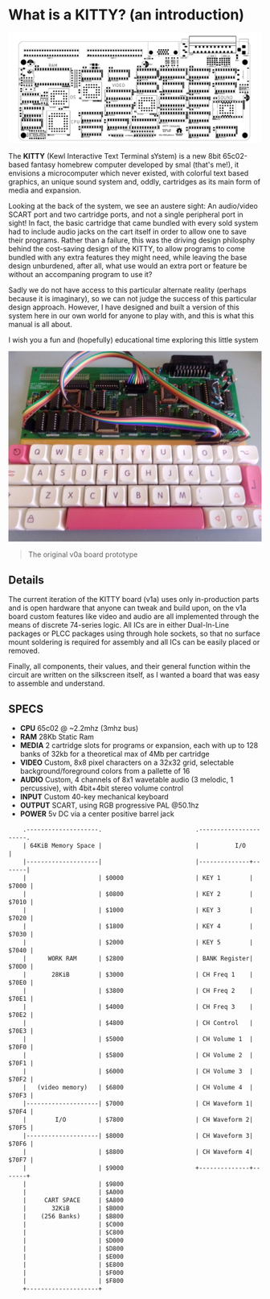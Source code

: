 # What is a KITTY? (an introduction)

![](board.png)

The **KITTY** (Kewl Interactive Text Terminal sYstem) is a new 8bit 65c02-based fantasy homebrew computer developed by smal (that's me!), it envisions a microcomputer which never existed, with colorful text based graphics, an unique sound system and, oddly, cartridges as its main form of media and expansion.

Looking at the back of the system, we see an austere sight: An audio/video SCART port and two cartridge ports, and not a single peripheral port in sight! In fact, the basic cartridge that came bundled with every sold system had to include audio jacks on the cart itself in order to allow one to save their programs. Rather than a failure, this was the driving design philosphy behind the cost-saving design of the KITTY, to allow programs to come bundled with any extra features they might need, while leaving the base design unburdened, after all, what use would an extra port or feature be without an accompaning program to use it?

Sadly we do not have access to this particular alternate reality (perhaps because it is imaginary), so we can not judge the success of this particular design approach. However, I have designed and built a version of this system here in our own world for anyone to play with, and this is what this manual is all about.

I wish you a fun and (hopefully) educational time exploring this little system

![](photo.jpg)

> The original v0a board prototype

## Details

The current iteration of the KITTY board (v1a) uses only in-production parts and is open hardware that anyone can tweak and build upon, on the v1a board custom features like video and audio are all implemented through the means of discrete 74-series logic. All ICs are in either Dual-In-Line packages or PLCC packages using through hole sockets, so that no surface mount soldering is required for assembly and all ICs can be easily placed or removed.

Finally, all components, their values, and their general function within the circuit are written on the silkscreen itself, as I wanted a board that was easy to assemble and understand.

## SPECS

* **CPU** 65c02 @ ~2.2mhz (3mhz bus)
* **RAM** 28Kb Static Ram
* **MEDIA** 2 cartridge slots for programs or expansion, each with up to 128 banks of 32kb for a theoretical max of 4Mb per cartridge
* **VIDEO** Custom, 8x8 pixel characters on a 32x32 grid, selectable background/foreground colors from a pallette of 16 
* **AUDIO** Custom, 4 channels of 8x1 wavetable audio (3 melodic, 1 percussive), with 4bit+4bit stereo volume control
* **INPUT** Custom 40-key mechanical keyboard 
* **OUTPUT** SCART, using RGB progressive PAL @50.1hz
* **POWER** 5v DC via a center positive barrel jack

```
    .--------------------.                          .----------------------.
    | 64KiB Memory Space |                          |          I/O         |
    |--------------------|                          |--------------+-------|
    |                    | $0000                    | KEY 1        | $7000 |
    |                    | $0800                    | KEY 2        | $7010 |
    |                    | $1000                    | KEY 3        | $7020 |
    |                    | $1800                    | KEY 4        | $7030 |
    |                    | $2000                    | KEY 5        | $7040 |
    |      WORK RAM      | $2800                    | BANK Register| $70D0 |
    |       28KiB        | $3000                    | CH Freq 1    | $70E0 |
    |                    | $3800                    | CH Freq 2    | $70E1 |
    |                    | $4000                    | CH Freq 3    | $70E2 |
    |                    | $4800                    | CH Control   | $70E3 |
    |                    | $5000                    | CH Volume 1  | $70F0 |
    |                    | $5800                    | CH Volume 2  | $70F1 |
    |                    | $6000                    | CH Volume 3  | $70F2 |
    |   (video memory)   | $6800                    | CH Volume 4  | $70F3 |
    |--------------------| $7000                    | CH Waveform 1| $70F4 |
    |        I/O         | $7800                    | CH Waveform 2| $70F5 |
    |--------------------| $8000                    | CH Waveform 3| $70F6 |
    |                    | $8800                    | CH Waveform 4| $70F7 |
    |                    | $9000                    +--------------+-------+
    |                    | $9800
    |                    | $A000
    |     CART SPACE     | $A800
    |       32KiB        | $B000
    |    (256 Banks)     | $B800
    |                    | $C000
    |                    | $C800
    |                    | $D000
    |                    | $D800
    |                    | $E000
    |                    | $E800
    |                    | $F000
    |                    | $F800
    +--------------------+

```
